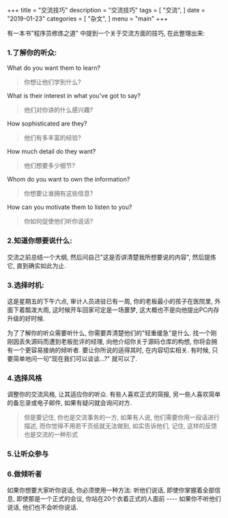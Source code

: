 +++
title = "交流技巧"
description = "交流技巧"
tags = [
    "交流",
]
date = "2019-01-23"
categories = [
    "杂文",
]
menu = "main"
+++

有一本书"程序员修炼之道" 中提到一个关于交流方面的技巧, 在此整理出来:

### 1.了解你的听众:

What do you want them to learn?

> 你想让他们学到什么?

What is their interest in what you've got to say?

> 他们对你讲的什么感兴趣?

How sophisticated are they?

> 他们有多丰富的经验?

How much detail do they want?

> 他们想要多少细节?

Whom do you want to own the information?

> 你想要让谁拥有这些信息?

How can you motivate them to listen to you?

> 你如何促使他们听你说话?


### 2.知道你想要说什么:

交流之前总结一个大纲, 然后问自己"这是否讲清楚我所想要说的内容", 然后提炼它, 直到确实如此为止.


### 3.选择时机:

这是星期五的下午六点, 审计人员进驻已有一周, 你的老板最小的孩子在医院里, 外面下着瓢泼大雨, 这时候开车回家可定是一场噩梦, 这大概也不是向他提出PC内存升级的好时候.<br>

为了了解你的听众需要听什么, 你需要弄清楚他们的"轻重缓急"是什么. 找一个刚刚因丢失源码而遭到老板批评的经理, 向他介绍你关于源码仓库的构想, 你将会拥有一个更容易接纳的倾听者. 要让你所说的适得其时, 在内容切实相关. 有时候, 只要简单地问一句"现在我们可以谈谈...?" 就可以了.

### 4.选择风格

调整你的交流风格, 让其适应你的听众. 有些人喜欢正式的简报, 另一些人喜欢简单的备忘录或电子邮件, 如果有疑问就会询问对方.<br>
> 但是要记住, 你也是交流事务的一方, 如果有人说, 他们需要你用一段话进行描述, 而你觉得不用若干页纸就无法做到, 如实告诉他们, 记住, 这样的反馈也是交流的一种形式

### 5.让听众参与


### 6.做倾听者

如果你想要大家听你说话, 你必须使用一种方法: 听他们说话, 即使你掌握着全部信息, 即使那是一个正式的会议, 你站在20个衣着正式的人面前 ---- 如果你不听他们说话, 他们也不会听你说话.
